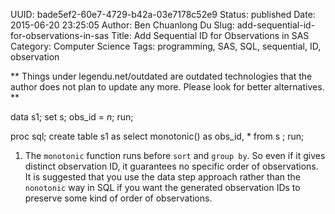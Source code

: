 UUID: bade5ef2-60e7-4729-b42a-03e7178c52e9
Status: published
Date: 2015-06-20 23:25:05
Author: Ben Chuanlong Du
Slug: add-sequential-id-for-observations-in-sas
Title: Add Sequential ID for Observations in SAS
Category: Computer Science
Tags: programming, SAS, SQL, sequential, ID, observation

**
Things under legendu.net/outdated are outdated technologies 
that the author does not plan to update any more. 
Please look for better alternatives.
**

data s1;
    set s;
    obs_id = _n_;
run;

proc sql;
    create table s1 as
    select 
        monotonic() as obs_id,
        *
    from
        s
    ;
run;

1. The `monotonic` function runs before `sort` and `group by`.
So even if it gives distinct observation ID,
it guarantees no specific order of observations.
It is suggested that you use the data step approach 
rather than the `nonotonic` way in SQL
if you want the generated observation IDs to preserve some kind of order of observations.

